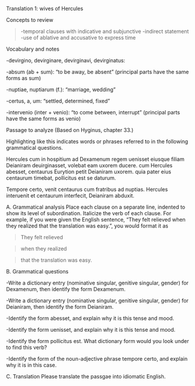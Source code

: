 Translation 1: wives of Hercules

Concepts to review

>-temporal clauses with indicative and subjunctive
-indirect statement
-use of ablative and accusative to express time


Vocabulary and notes

-devirgino, devirginare, devirginavi, devirginatus:

-absum (ab + sum): “to be away, be absent” (principal parts have the same forms as sum)

-nuptiae, nuptiarum (f.): “marriage, wedding”

-certus, a, um: “settled, determined, fixed”

-intervenio (inter + venio): “to come between, interrupt” (principal parts have the same forms as venio)


Passage to analyze
(Based on Hyginus, chapter 33.)

Highlighting like this indicates words or phrases referred to in the following grammatical questions.

Hercules cum in hospitium ad Dexamenum regem uenisset eiusque filiam Deianiram deuirginasset, volebat eam uxorem ducere. cum Hercules abesset, centaurus Eurytion petit Deianiram uxorem. quia pater eius centaurum timebat, pollicitus est se daturum.

Tempore certo, venit centaurus cum fratribus ad nuptias. Hercules interuenit et centaurum interfecit, Deianiram abduxit.


A. Grammatical analysis
Place each clause on a separate line, indented to show its level of subordination. Italicize the verb of each clause. For example, if you were given the English sentence, “They felt relieved when they realized that the translation was easy.”, you would format it as

>They felt relieved

>when they realized

>that the translation was easy.


B. Grammatical questions

-Write a dictionary entry (nominative singular, genitive singular, gender) for Dexamenum, then identify the form Dexamenum.

-Write a dictionary entry (nominative singular, genitive singular, gender) for Deianiram, then identify the form Deianiram.

-Identify the form abesset, and explain why it is this tense and mood.

-Identify the form uenisset, and explain why it is this tense and mood.

-Identify the form pollicitus est. What dictionary form would you look under to find this verb?

-Identify the form of the noun-adjective phrase tempore certo, and explain why it is in this case.


C. Translation
Please translate the passgae into idiomatic English.

